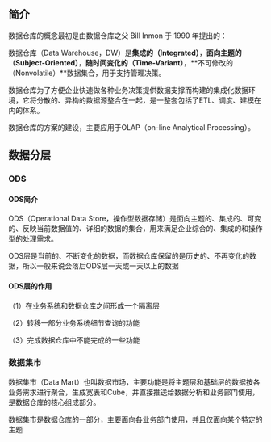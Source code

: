 
## 简介


数据仓库的概念最初是由数据仓库之父 Bill Inmon 于 1990 年提出的：

数据仓库（Data Warehouse，DW）是**集成的（Integrated）**，**面向主题的（Subject-Oriented）**，**随时间变化的（Time-Variant）**，**不可修改的（Nonvolatile）**数据集合，用于支持管理决策。

数据仓库为了方便企业快速做各种业务决策提供数据支撑而构建的集成化数据环境，它将分散的、异构的数据源整合在一起，是一整套包括了ETL、调度、建模在内的体系。

数据仓库的方案的建设，主要应用于OLAP（on-line Analytical Processing）。


## 数据分层

### ODS

#### ODS简介

ODS（Operational Data Store，操作型数据存储）是面向主题的、集成的、可变的、反映当前数据值的、详细的数据的集合，用来满足企业综合的、集成的和操作型的处理需求。

ODS层是当前的、不断变化的数据，而数据仓库保留的是历史的、不再变化的数据，所以一般来说会落后ODS层一天或一天以上的数据

#### ODS层的作用

（1）在业务系统和数据仓库之间形成一个隔离层

（2）转移一部分业务系统细节查询的功能

（3）完成数据仓库中不能完成的一些功能



### 数据集市

数据集市（Data Mart）也叫数据市场，主要功能是将主题层和基础层的数据按各业务需求进行聚合，生成宽表和Cube，并直接推送给数据分析和业务部门使用，是数据仓库的核心组成部分。

数据集市是数据仓库的一部分，主要面向各业务部门使用，并且仅面向某个特定的主题